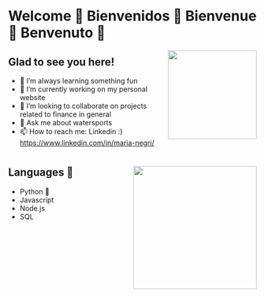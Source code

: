 # Welcome 👋 Bienvenidos 👋 Bienvenue 👋  Benvenuto 👋

<img height="180em"  align="right" src="https://github-readme-stats.vercel.app/api?username=MABYY&show_icons=true&hide_border=true&&count_private=true&include_all_commits=true" />

## Glad to see you here!

- 🔭 I’m always learning something fun
- 🌱 I’m currently working on my personal website
- 👯 I’m looking to collaborate on projects related to finance in general
- 💬 Ask me about watersports
- 📫 How to reach me: Linkedin :) https://www.linkedin.com/in/maria-negri/



#
<img align="right" height="250em" src="https://www.wikihow.com/images/thumb/8/8c/Daydream-Step-5.jpg/v4-460px-Daydream-Step-5.jpg.webp" />

## Languages  	:robot:
- Python  :snake:
- Javascript
- Node.js
- SQL

<!--



-->
